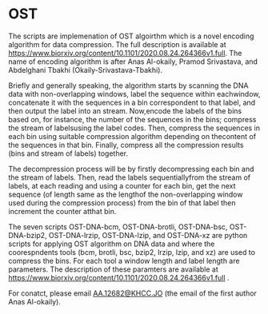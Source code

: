 # OST
The scripts are implemenation of OST algoirthm which is a novel encoding algorithm for data compression. The full description is available at https://www.biorxiv.org/content/10.1101/2020.08.24.264366v1.full. The name of encoding algorithm is after Anas Al-okaily, Pramod Srivastava, and Abdelghani Tbakhi (Okaily-Srivastava-Tbakhi).

Briefly and generally speaking, the algorithm starts by scanning the DNA data with non-overlapping windows, label the sequence within eachwindow, concatenate it with the sequences in a bin correspondent to that label, and then output the label into an stream. Now,encode the labels of the bins based on, for instance, the number of the sequences in the bins; compress the stream of labelsusing the label codes. Then, compress the sequences in each bin using suitable compression algorithm depending on thecontent of the sequences in that bin. Finally, compress all the compression results (bins and stream of labels) together. 

The decompression process will be by firstly decompressing each bin and the stream of labels. Then, read the labels sequentiallyfrom the stream of labels, at each reading and using a counter for each bin, get the next sequence (of length same as the lengthof the non-overlapping window used during the compression process) from the bin of that label then increment the counter atthat bin.

The seven scripts OST-DNA-bcm, OST-DNA-brotli, OST-DNA-bsc, OST-DNA-bzip2, OST-DNA-lrzip, OST-DNA-lzip, and OST-DNA-xz are python scripts for applying OST algorithm on DNA data and where the coorespndents tools (bcm, brotli, bsc, bzip2, lrzip, lzip, and xz) are used to compress the bins. For each tool a window length and label length are parameters. The description of these paramters are available at https://www.biorxiv.org/content/10.1101/2020.08.24.264366v1.full .

For conatct, please email AA.12682@KHCC.JO (the email of the first author Anas Al-okaily).
